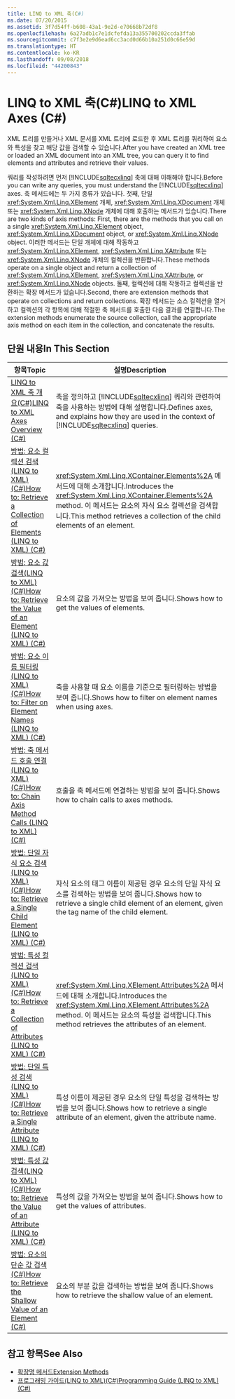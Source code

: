 ```yaml
---
title: LINQ to XML 축(C#)
ms.date: 07/20/2015
ms.assetid: 3f7d54ff-b608-43a1-9e2d-e70668b72df8
ms.openlocfilehash: 6a27adb1c7e1dcfefda13a355700202ccda3ffab
ms.sourcegitcommit: c7f3e2e9d6ead6cc3acd0d66b10a251d0c66e59d
ms.translationtype: HT
ms.contentlocale: ko-KR
ms.lasthandoff: 09/08/2018
ms.locfileid: "44200843"
---
```

# <a name="linq-to-xml-axes-c"></a><span data-ttu-id="9068c-102">LINQ to XML 축(C#)</span><span class="sxs-lookup"><span data-stu-id="9068c-102">LINQ to XML Axes (C#)</span></span>
<span data-ttu-id="9068c-103">XML 트리를 만들거나 XML 문서를 XML 트리에 로드한 후 XML 트리를 쿼리하여 요소와 특성을 찾고 해당 값을 검색할 수 있습니다.</span><span class="sxs-lookup"><span data-stu-id="9068c-103">After you have created an XML tree or loaded an XML document into an XML tree, you can query it to find elements and attributes and retrieve their values.</span></span>  
  
 <span data-ttu-id="9068c-104">쿼리를 작성하려면 먼저 [!INCLUDE[sqltecxlinq](~/includes/sqltecxlinq-md.md)] 축에 대해 이해해야 합니다.</span><span class="sxs-lookup"><span data-stu-id="9068c-104">Before you can write any queries, you must understand the [!INCLUDE[sqltecxlinq](~/includes/sqltecxlinq-md.md)] axes.</span></span> <span data-ttu-id="9068c-105">축 메서드에는 두 가지 종류가 있습니다. 첫째, 단일 <xref:System.Xml.Linq.XElement> 개체, <xref:System.Xml.Linq.XDocument> 개체 또는 <xref:System.Xml.Linq.XNode> 개체에 대해 호출하는 메서드가 있습니다.</span><span class="sxs-lookup"><span data-stu-id="9068c-105">There are two kinds of axis methods: First, there are the methods that you call on a single <xref:System.Xml.Linq.XElement> object, <xref:System.Xml.Linq.XDocument> object, or <xref:System.Xml.Linq.XNode> object.</span></span> <span data-ttu-id="9068c-106">이러한 메서드는 단일 개체에 대해 작동하고 <xref:System.Xml.Linq.XElement>, <xref:System.Xml.Linq.XAttribute> 또는 <xref:System.Xml.Linq.XNode> 개체의 컬렉션을 반환합니다.</span><span class="sxs-lookup"><span data-stu-id="9068c-106">These methods operate on a single object and return a collection of <xref:System.Xml.Linq.XElement>, <xref:System.Xml.Linq.XAttribute>, or <xref:System.Xml.Linq.XNode> objects.</span></span> <span data-ttu-id="9068c-107">둘째, 컬렉션에 대해 작동하고 컬렉션을 반환하는 확장 메서드가 있습니다.</span><span class="sxs-lookup"><span data-stu-id="9068c-107">Second, there are extension methods that operate on collections and return collections.</span></span> <span data-ttu-id="9068c-108">확장 메서드는 소스 컬렉션을 열거하고 컬렉션의 각 항목에 대해 적절한 축 메서드를 호출한 다음 결과를 연결합니다.</span><span class="sxs-lookup"><span data-stu-id="9068c-108">The extension methods enumerate the source collection, call the appropriate axis method on each item in the collection, and concatenate the results.</span></span>  
  
## <a name="in-this-section"></a><span data-ttu-id="9068c-109">단원 내용</span><span class="sxs-lookup"><span data-stu-id="9068c-109">In This Section</span></span>  
  
|<span data-ttu-id="9068c-110">항목</span><span class="sxs-lookup"><span data-stu-id="9068c-110">Topic</span></span>|<span data-ttu-id="9068c-111">설명</span><span class="sxs-lookup"><span data-stu-id="9068c-111">Description</span></span>|  
|-----------|-----------------|  
|[<span data-ttu-id="9068c-112">LINQ to XML 축 개요(C#)</span><span class="sxs-lookup"><span data-stu-id="9068c-112">LINQ to XML Axes Overview (C#)</span></span>](../../../../csharp/programming-guide/concepts/linq/linq-to-xml-axes-overview.md)|<span data-ttu-id="9068c-113">축을 정의하고 [!INCLUDE[sqltecxlinq](~/includes/sqltecxlinq-md.md)] 쿼리와 관련하여 축을 사용하는 방법에 대해 설명합니다.</span><span class="sxs-lookup"><span data-stu-id="9068c-113">Defines axes, and explains how they are used in the context of [!INCLUDE[sqltecxlinq](~/includes/sqltecxlinq-md.md)] queries.</span></span>|  
|[<span data-ttu-id="9068c-114">방법: 요소 컬렉션 검색(LINQ to XML)(C#)</span><span class="sxs-lookup"><span data-stu-id="9068c-114">How to: Retrieve a Collection of Elements (LINQ to XML) (C#)</span></span>](../../../../csharp/programming-guide/concepts/linq/how-to-retrieve-a-collection-of-elements-linq-to-xml.md)|<span data-ttu-id="9068c-115"><xref:System.Xml.Linq.XContainer.Elements%2A> 메서드에 대해 소개합니다.</span><span class="sxs-lookup"><span data-stu-id="9068c-115">Introduces the <xref:System.Xml.Linq.XContainer.Elements%2A> method.</span></span> <span data-ttu-id="9068c-116">이 메서드는 요소의 자식 요소 컬렉션을 검색합니다.</span><span class="sxs-lookup"><span data-stu-id="9068c-116">This method retrieves a collection of the child elements of an element.</span></span>|  
|[<span data-ttu-id="9068c-117">방법: 요소 값 검색(LINQ to XML)(C#)</span><span class="sxs-lookup"><span data-stu-id="9068c-117">How to: Retrieve the Value of an Element (LINQ to XML) (C#)</span></span>](../../../../csharp/programming-guide/concepts/linq/how-to-retrieve-the-value-of-an-element-linq-to-xml.md)|<span data-ttu-id="9068c-118">요소의 값을 가져오는 방법을 보여 줍니다.</span><span class="sxs-lookup"><span data-stu-id="9068c-118">Shows how to get the values of elements.</span></span>|  
|[<span data-ttu-id="9068c-119">방법: 요소 이름 필터링(LINQ to XML)(C#)</span><span class="sxs-lookup"><span data-stu-id="9068c-119">How to: Filter on Element Names (LINQ to XML) (C#)</span></span>](../../../../csharp/programming-guide/concepts/linq/how-to-filter-on-element-names-linq-to-xml.md)|<span data-ttu-id="9068c-120">축을 사용할 때 요소 이름을 기준으로 필터링하는 방법을 보여 줍니다.</span><span class="sxs-lookup"><span data-stu-id="9068c-120">Shows how to filter on element names when using axes.</span></span>|  
|[<span data-ttu-id="9068c-121">방법: 축 메서드 호출 연결(LINQ to XML)(C#)</span><span class="sxs-lookup"><span data-stu-id="9068c-121">How to: Chain Axis Method Calls (LINQ to XML) (C#)</span></span>](../../../../csharp/programming-guide/concepts/linq/how-to-chain-axis-method-calls-linq-to-xml.md)|<span data-ttu-id="9068c-122">호출을 축 메서드에 연결하는 방법을 보여 줍니다.</span><span class="sxs-lookup"><span data-stu-id="9068c-122">Shows how to chain calls to axes methods.</span></span>|  
|[<span data-ttu-id="9068c-123">방법: 단일 자식 요소 검색(LINQ to XML)(C#)</span><span class="sxs-lookup"><span data-stu-id="9068c-123">How to: Retrieve a Single Child Element (LINQ to XML) (C#)</span></span>](../../../../csharp/programming-guide/concepts/linq/how-to-retrieve-a-single-child-element-linq-to-xml.md)|<span data-ttu-id="9068c-124">자식 요소의 태그 이름이 제공된 경우 요소의 단일 자식 요소를 검색하는 방법을 보여 줍니다.</span><span class="sxs-lookup"><span data-stu-id="9068c-124">Shows how to retrieve a single child element of an element, given the tag name of the child element.</span></span>|  
|[<span data-ttu-id="9068c-125">방법: 특성 컬렉션 검색(LINQ to XML)(C#)</span><span class="sxs-lookup"><span data-stu-id="9068c-125">How to: Retrieve a Collection of Attributes (LINQ to XML) (C#)</span></span>](../../../../csharp/programming-guide/concepts/linq/how-to-retrieve-a-collection-of-attributes-linq-to-xml.md)|<span data-ttu-id="9068c-126"><xref:System.Xml.Linq.XElement.Attributes%2A> 메서드에 대해 소개합니다.</span><span class="sxs-lookup"><span data-stu-id="9068c-126">Introduces the <xref:System.Xml.Linq.XElement.Attributes%2A> method.</span></span> <span data-ttu-id="9068c-127">이 메서드는 요소의 특성을 검색합니다.</span><span class="sxs-lookup"><span data-stu-id="9068c-127">This method retrieves the attributes of an element.</span></span>|  
|[<span data-ttu-id="9068c-128">방법: 단일 특성 검색(LINQ to XML)(C#)</span><span class="sxs-lookup"><span data-stu-id="9068c-128">How to: Retrieve a Single Attribute (LINQ to XML) (C#)</span></span>](../../../../csharp/programming-guide/concepts/linq/how-to-retrieve-a-single-attribute-linq-to-xml.md)|<span data-ttu-id="9068c-129">특성 이름이 제공된 경우 요소의 단일 특성을 검색하는 방법을 보여 줍니다.</span><span class="sxs-lookup"><span data-stu-id="9068c-129">Shows how to retrieve a single attribute of an element, given the attribute name.</span></span>|  
|[<span data-ttu-id="9068c-130">방법: 특성 값 검색(LINQ to XML)(C#)</span><span class="sxs-lookup"><span data-stu-id="9068c-130">How to: Retrieve the Value of an Attribute (LINQ to XML) (C#)</span></span>](../../../../csharp/programming-guide/concepts/linq/how-to-retrieve-the-value-of-an-attribute-linq-to-xml.md)|<span data-ttu-id="9068c-131">특성의 값을 가져오는 방법을 보여 줍니다.</span><span class="sxs-lookup"><span data-stu-id="9068c-131">Shows how to get the values of attributes.</span></span>|  
|[<span data-ttu-id="9068c-132">방법: 요소의 단순 값 검색(C#)</span><span class="sxs-lookup"><span data-stu-id="9068c-132">How to: Retrieve the Shallow Value of an Element (C#)</span></span>](../../../../csharp/programming-guide/concepts/linq/how-to-retrieve-the-shallow-value-of-an-element.md)|<span data-ttu-id="9068c-133">요소의 부분 값을 검색하는 방법을 보여 줍니다.</span><span class="sxs-lookup"><span data-stu-id="9068c-133">Shows how to retrieve the shallow value of an element.</span></span>|  
  
## <a name="see-also"></a><span data-ttu-id="9068c-134">참고 항목</span><span class="sxs-lookup"><span data-stu-id="9068c-134">See Also</span></span>

- [<span data-ttu-id="9068c-135">확장명 메서드</span><span class="sxs-lookup"><span data-stu-id="9068c-135">Extension Methods</span></span>](../../../../csharp/programming-guide/classes-and-structs/extension-methods.md)  
- [<span data-ttu-id="9068c-136">프로그래밍 가이드(LINQ to XML)(C#)</span><span class="sxs-lookup"><span data-stu-id="9068c-136">Programming Guide (LINQ to XML) (C#)</span></span>](../../../../csharp/programming-guide/concepts/linq/programming-guide-linq-to-xml.md)
